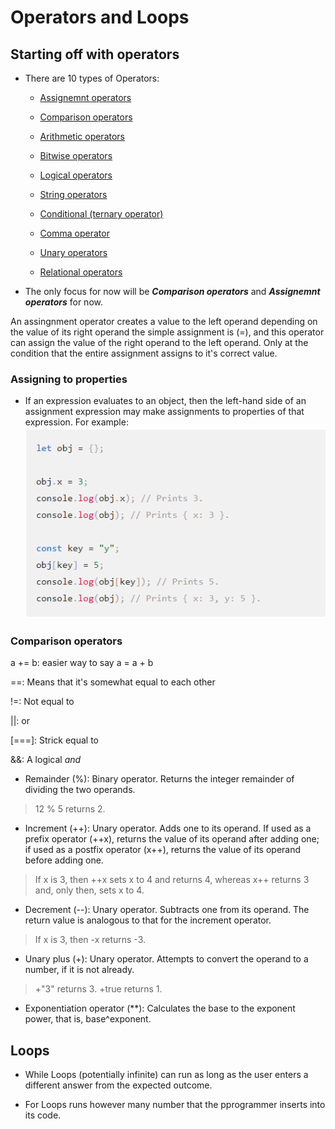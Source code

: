 # Operators and Loops

## Starting off with operators

- There are 10 types of Operators:

    - [Assignemnt operators](https://developer.mozilla.org/en-US/docs/Web/JavaScript/Guide/Expressions_and_Operators#assignment_operators)

    - [Comparison operators](https://developer.mozilla.org/en-US/docs/Web/JavaScript/Guide/Expressions_and_Operators#comparison_operators)

    - [Arithmetic operators](https://developer.mozilla.org/en-US/docs/Web/JavaScript/Guide/Expressions_and_Operators#arithmetic_operators)

    - [Bitwise operators](https://developer.mozilla.org/en-US/docs/Web/JavaScript/Guide/Expressions_and_Operators#bitwise_operators)

    - [Logical operators](https://developer.mozilla.org/en-US/docs/Web/JavaScript/Guide/Expressions_and_Operators#logical_operators)

    - [String operators](https://developer.mozilla.org/en-US/docs/Web/JavaScript/Guide/Expressions_and_Operators#string_operators)

    - [Conditional (ternary operator)](https://developer.mozilla.org/en-US/docs/Web/JavaScript/Guide/Expressions_and_Operators#conditional_ternary_operator)

    - [Comma operator](https://developer.mozilla.org/en-US/docs/Web/JavaScript/Guide/Expressions_and_Operators#comma_operator)

    - [Unary operators](https://developer.mozilla.org/en-US/docs/Web/JavaScript/Guide/Expressions_and_Operators#unary_operators)

    - [Relational operators](https://developer.mozilla.org/en-US/docs/Web/JavaScript/Guide/Expressions_and_Operators#relational_operators)

- The only focus for now will be ***Comparison operators*** and ***Assignemnt operators*** for now.

An assingnment operator creates a value to the left operand depending on the value of its right operand the simple assignment is (=),  and this operator can assign the value of the right operand to the left operand. Only at the condition that the entire assignment assigns to it's correct value.

### Assigning to properties

- If an expression evaluates to an object, then the left-hand side of an assignment expression may make assignments to properties of that expression. For example:
![Assign](Assigning.png)

### Comparison operators

a += b: easier way to say a = a + b

==: Means that it's somewhat equal to each other

!=: Not equal to

||: or

[===]:  Strick equal to

&&: A logical *and*

- Remainder (%): Binary operator. Returns the integer remainder of dividing the two operands.

> 12 % 5 returns 2.

- Increment (++): Unary operator. Adds one to its operand. If used as a prefix operator (++x), returns the value of its operand after adding one; if used as a postfix operator (x++), returns the value of its operand before adding one.

> If x is 3, then ++x sets x to 4 and returns 4, whereas x++ returns 3 and, only then, sets x to 4.

- Decrement (--): Unary operator. Subtracts one from its operand. The return value is analogous to that for the increment operator.

> If x is 3, then -x returns -3.

- Unary plus (+): Unary operator. Attempts to convert the operand to a number, if it is not already.

> +"3" returns 3. +true returns 1.

- Exponentiation operator (**): Calculates the base to the exponent power, that is, base^exponent.

## Loops

- While Loops (potentially infinite) can run as long as the user enters a different answer from the expected outcome.

- For Loops runs however many number that the pprogrammer inserts into its code.
